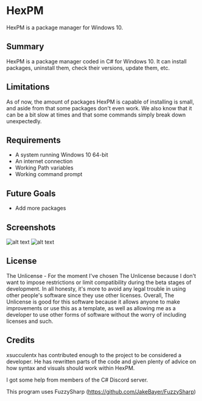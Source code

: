 # HexPM
HexPM is a package manager for Windows 10.

## Summary
HexPM is a package manager coded in C# for Windows 10. It can install packages, uninstall them, check their versions, update them, etc.

## Limitations
As of now, the amount of packages HexPM is capable of installing is small, and aside from that some packages don't even work. We also know that it can be a bit slow at times and that some commands simply break down unexpectedly.

## Requirements

- A system running Windows 10 64-bit
- An internet connection
- Working Path variables
- Working command prompt

## Future Goals

- Add more packages

## Screenshots
![alt text](https://cdn.discordapp.com/attachments/606270006040199209/796170724795482213/unknown.png)
![alt text](https://cdn.discordapp.com/attachments/606270006040199209/796170849773813770/unknown.png)

## License
The Unlicense - For the moment I've chosen The Unlicense because I don't want to impose restrictions or limit compatibility during the beta stages of development. In all honesty, it's more to avoid any legal trouble in using other people's software since they use other licenses. Overall, The Unlicense is good for this software because it allows anyone to make improvements or use this as a template, as well as allowing me as a developer to use other forms of software without the worry of including licenses and such.

## Credits
xsucculentx has contributed enough to the project to be considered a developer. He has rewritten parts of the code and given plenty of advice on how syntax and visuals should work within HexPM.

I got some help from members of the C# Discord server.

This program uses FuzzySharp (https://github.com/JakeBayer/FuzzySharp)
